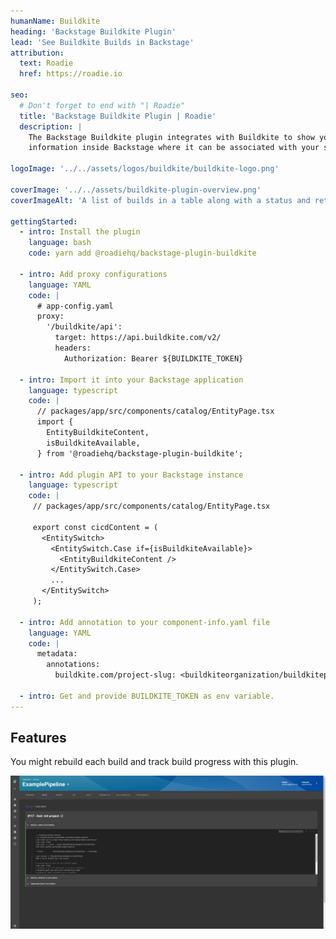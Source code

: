 ```yaml
---
humanName: Buildkite
heading: 'Backstage Buildkite Plugin'
lead: 'See Buildkite Builds in Backstage'
attribution:
  text: Roadie
  href: https://roadie.io

seo:
  # Don't forget to end with "| Roadie"
  title: 'Backstage Buildkite Plugin | Roadie'
  description: |
    The Backstage Buildkite plugin integrates with Buildkite to show your build
    information inside Backstage where it can be associated with your services.

logoImage: '../../assets/logos/buildkite/buildkite-logo.png'

coverImage: '../../assets/buildkite-plugin-overview.png'
coverImageAlt: 'A list of builds in a table along with a status and retry button for each build.'

gettingStarted:
  - intro: Install the plugin
    language: bash
    code: yarn add @roadiehq/backstage-plugin-buildkite

  - intro: Add proxy configurations
    language: YAML
    code: |
      # app-config.yaml
      proxy:
        '/buildkite/api':
          target: https://api.buildkite.com/v2/
          headers:
            Authorization: Bearer ${BUILDKITE_TOKEN}

  - intro: Import it into your Backstage application
    language: typescript
    code: |
      // packages/app/src/components/catalog/EntityPage.tsx
      import {
        EntityBuildkiteContent,
        isBuildkiteAvailable,
      } from '@roadiehq/backstage-plugin-buildkite';

  - intro: Add plugin API to your Backstage instance
    language: typescript
    code: |
     // packages/app/src/components/catalog/EntityPage.tsx

     export const cicdContent = (
       <EntitySwitch>
         <EntitySwitch.Case if={isBuildkiteAvailable}>
           <EntityBuildkiteContent />
         </EntitySwitch.Case>
         ...
       </EntitySwitch>
     );

  - intro: Add annotation to your component-info.yaml file
    language: YAML
    code: |
      metadata:
        annotations:
          buildkite.com/project-slug: <buildkiteorganization/buildkitepipeline>

  - intro: Get and provide BUILDKITE_TOKEN as env variable. 
---
```


## Features

You might rebuild each build and track build progress with this plugin.

![single build view in buildkite plugin](./bk-single-view.png)
